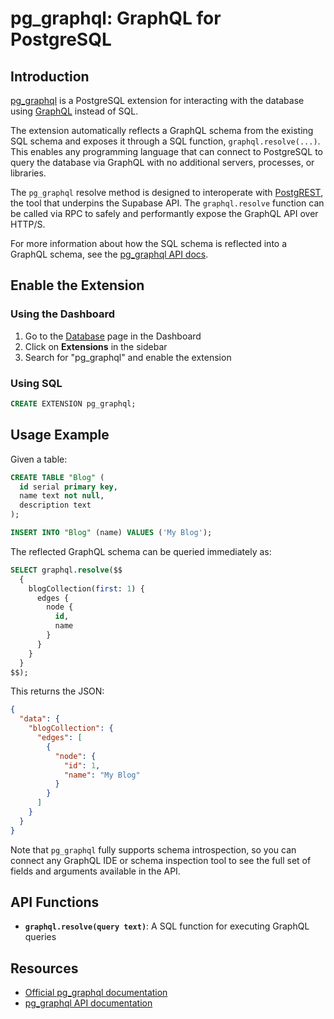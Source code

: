 # pg_graphql: GraphQL for PostgreSQL

## Introduction

[pg_graphql](https://supabase.github.io/pg_graphql/) is a PostgreSQL extension for interacting with the database using [GraphQL](https://graphql.org/) instead of SQL.

The extension automatically reflects a GraphQL schema from the existing SQL schema and exposes it through a SQL function, `graphql.resolve(...)`. This enables any programming language that can connect to PostgreSQL to query the database via GraphQL with no additional servers, processes, or libraries.

The `pg_graphql` resolve method is designed to interoperate with [PostgREST](https://postgrest.org/en/stable/index.html), the tool that underpins the Supabase API. The `graphql.resolve` function can be called via RPC to safely and performantly expose the GraphQL API over HTTP/S.

For more information about how the SQL schema is reflected into a GraphQL schema, see the [pg_graphql API docs](https://supabase.github.io/pg_graphql/api/).

## Enable the Extension

### Using the Dashboard

1. Go to the [Database](https://supabase.com/dashboard/project/_/database/tables) page in the Dashboard
2. Click on **Extensions** in the sidebar
3. Search for "pg_graphql" and enable the extension

### Using SQL

```sql
CREATE EXTENSION pg_graphql;
```

## Usage Example

Given a table:

```sql
CREATE TABLE "Blog" (
  id serial primary key,
  name text not null,
  description text
);

INSERT INTO "Blog" (name) VALUES ('My Blog');
```

The reflected GraphQL schema can be queried immediately as:

```sql
SELECT graphql.resolve($$
  {
    blogCollection(first: 1) {
      edges {
        node {
          id,
          name
        }
      }
    }
  }
$$);
```

This returns the JSON:

```json
{
  "data": {
    "blogCollection": {
      "edges": [
        {
          "node": {
            "id": 1,
            "name": "My Blog"
          }
        }
      ]
    }
  }
}
```

Note that `pg_graphql` fully supports schema introspection, so you can connect any GraphQL IDE or schema inspection tool to see the full set of fields and arguments available in the API.

## API Functions

- **`graphql.resolve(query text)`**: A SQL function for executing GraphQL queries

## Resources

- [Official pg_graphql documentation](https://github.com/supabase/pg_graphql)
- [pg_graphql API documentation](https://supabase.github.io/pg_graphql/api/)

